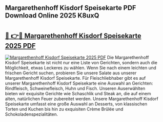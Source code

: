 ## Margarethenhoff Kisdorf Speisekarte PDF Download Online 2025 K8uxQ

# <h2><a href="http://gccr55r.nevu.top/?p=Margarethenhoff+Kisdorf+Speisekarte">🔗 👉🔴 Margarethenhoff Kisdorf Speisekarte 2025 PDF</a></h2>

[![Margarethenhoff Kisdorf Speisekarte 2025 PDF](https://i.imgur.com/dBaPXMq.png)](http://gccr55r.nevu.top/?p=Margarethenhoff+Kisdorf+Speisekarte)
Die Margarethenhoff Kisdorf Speisekarte ist nicht nur eine Liste von Gerichten, sondern auch die Möglichkeit, etwas Leckeres zu wählen. Wenn Sie nach einem leichten und frischen Gericht suchen, probieren Sie unsere Salate aus unserer Margarethenhoff Kisdorf Speisekarte. Für Fleischliebhaber gibt es auf unserer Margarethenhoff Kisdorf Speisekarte eine Auswahl an Gerichten: Rindfleisch, Schweinefleisch, Huhn und Fisch. Unseren Auserwählten bieten wir exquisite Gerichte wie Schaschlik und Steak an, die auf einem alten, natürlichen Feuer zubereitet werden. Unsere Margarethenhoff Kisdorf Speisekarte umfasst eine große Auswahl an Desserts, von klassischen Torten und Kuchen bis hin zu exquisiten Crème Brûlée und Schokoladenspezialitäten.

